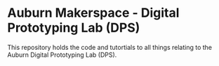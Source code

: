 # Auburn Makerspace - Digital Prototyping Lab (DPS)
This repository holds the  code and tutortials to all things relating to the Auburn Digital Prototyping Lab (DPS).

